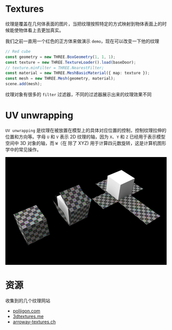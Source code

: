 # Textures

纹理是覆盖在几何体表面的图片，当把纹理按照特定的方式映射到物体表面上的时候能使物体看上去更加真实。

我们之前一直用一个红色的正方体来做演示 `demo`，现在可以改变一下他的纹理

```ts
// Red cube
const geometry = new THREE.BoxGeometry(1, 1, 1);
const texture = new THREE.TextureLoader().load(baseDoor);
// texture.minFilter = THREE.NearestFilter;
const material = new THREE.MeshBasicMaterial({ map: texture });
const mesh = new THREE.Mesh(geometry, material);
scene.add(mesh);
```

纹理对象有很多的 `filter` 过滤器，不同的过滤器展示出来的纹理效果不同

# UV unwrapping

`UV unwrapping` 是纹理在被放置在模型上的具体对应位置的控制，控制纹理拉伸的位置和方向等。字母 `U` 和 `V` 表示 2D 纹理的轴，因为 `X`、`Y` 和 `Z` 已经用于表示模型空间中 3D 对象的轴，而 `W`（在 除了 XYZ) 用于计算四元数旋转，这是计算机图形学中的常见操作。

![](images/Textures.md/2023-03-13-17-57-21.png)

# 资源

收集到的几个纹理网站

- [poliigon.com](https://www.poliigon.com/)
- [3dtextures.me](https://3dtextures.me/)
- [arroway-textures.ch](https://www.arroway-textures.ch/)
